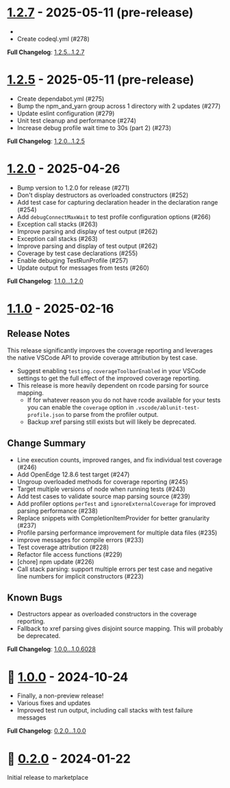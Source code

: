 # [1.2.7](https://github.com/kenherring/ablunit-test-runner/releases/tag/1.2.7) - 2025-05-11 (pre-release)


 * 
 * Create codeql.yml (#278)

**Full Changelog**: [1.2.5...1.2.7](https://github.com/kenherring/ablunit-test-runner/compare/1.2.5...1.2.7)

# [1.2.5](https://github.com/kenherring/ablunit-test-runner/releases/tag/1.2.5) - 2025-05-11 (pre-release)

 * Create dependabot.yml (#275)
 * Bump the npm_and_yarn group across 1 directory with 2 updates (#277)
 * Update eslint configuration (#279)
 * Unit test cleanup and performance (#274)
 * Increase debug profile wait time to 30s (part 2) (#273)

**Full Changelog**: [1.2.0...1.2.5](https://github.com/kenherring/ablunit-test-runner/compare/1.2.0...1.2.5)

# [1.2.0](https://github.com/kenherring/ablunit-test-runner/releases/tag/1.2.0) - 2025-04-26

 * Bump version to 1.2.0 for release (#271)
 * Don't display destructors as overloaded constructors (#252)
 * Add test case for capturing declaration header in the declaration range (#254)
 * Add `debugConnectMaxWait` to test profile configuration options (#266)
 * Exception call stacks (#263)
 * Improve parsing and display of test output (#262)
 * Exception call stacks (#263)
 * Improve parsing and display of test output (#262)
 * Coverage by test case declarations (#255)
 * Enable debuging TestRunProfile (#257)
 * Update output for messages from tests (#260)

**Full Changelog**: [1.1.0...1.2.0](https://github.com/kenherring/ablunit-test-runner/compare/1.1.0...1.2.0)

# [1.1.0](https://github.com/kenherring/ablunit-test-runner/releases/tag/1.1.0) - 2025-02-16

## Release Notes

This release significantly improves the coverage reporting and leverages the native VSCode API to provide coverage attribution by test case.

* Suggest enabling `testing.coverageToolbarEnabled` in your VSCode settings to get the full effect of the improved coverage reporting.
* This release is more heavily dependent on rcode parsing for source mapping.
  * If for whatever reason you do not have rcode available for your tests you can enable the `coverage` option in `.vscode/ablunit-test-profile.json` to parse from the profiler output.
  * Backup xref parsing still exists but will likely be deprecated.

## Change Summary

 * Line execution counts, improved ranges, and fix individual test coverage (#246)
 * Add OpenEdge 12.8.6 test target (#247)
 * Ungroup overloaded methods for coverage reporting (#245)
 * Target multiple versions of node when running tests (#243)
 * Add test cases to validate source map parsing source (#239)
 * Add profiler options `perTest` and `ignoreExternalCoverage` for improved parsing performance (#238)
 * Replace snippets with CompletionItemProvider for better granularity (#237)
 * Profile parsing performance improvement for multiple data files (#235)
 * improve messages for compile errors (#233)
 * Test coverage attribution (#228)
 * Refactor file access functions (#229)
 * [chore] npm update (#226)
 * Call stack parsing: support multiple errors per test case and negative line numbers for implicit constructors (#223)

## Known Bugs

* Destructors appear as overloaded constructors in the coverage reporting.
* Fallback to xref parsing gives disjoint source mapping. This will probably be deprecated.

**Full Changelog**: [1.0.0...1.0.6028](https://github.com/kenherring/ablunit-test-runner/compare/1.0.0...1.0.6028)

# 🥳 [1.0.0](https://github.com/kenherring/ablunit-test-runner/releases/tag/1.0.0) - 2024-10-24

* Finally, a non-preview release!
* Various fixes and updates
* Improved test run output, including call stacks with test failure messages

**Full Changelog**: [0.2.0...1.0.0](https://github.com/kenherring/ablunit-test-runner/compare/0.2.17...1.0.0)

<!--
# [0.2.17](https://github.com/kenherring/ablunit-test-runner/releases/tag/0.2.17) - 2024-10-14 (pre-release)

 * add `timeout` key to test config (#217)
 * Unskip tests and ensure they pass (#216)
 * Read `openedge-project.json` profile by name consistently (#212)

**Full Changelog**: [0.2.15...0.2.17](https://github.com/kenherring/ablunit-test-runner/compare/0.2.15...0.2.17)

# [0.2.15](https://github.com/kenherring/ablunit-test-runner/releases/tag/0.2.15) - 2024-10-08 (pre-release)

 * Use `TestMesssage.stackTrace` instead of custom display (#213)
 * Minor script and test cleanup (#178)

**Full Changelog**: [0.2.13...0.2.15](https://github.com/kenherring/ablunit-test-runner/compare/0.2.13...0.2.15)

# [0.2.13](https://github.com/kenherring/ablunit-test-runner/releases/tag/0.2.13) - 2024-10-03 (pre-release)

 * Unskip proj7 tests for large projects (#194)

**Full Changelog**: [0.2.11...0.2.13](https://github.com/kenherring/ablunit-test-runner/compare/0.2.11...0.2.13)

# [0.2.11](https://github.com/kenherring/ablunit-test-runner/releases/tag/0.2.11) - 2024-09-30 (pre-release)

 * Upload artifact to gh release automatically (#209)
 * Restore watcher for file create, update, delete (#207)
 * Add snippets for the  `@BeforeAll`,  `@BeforeEach`,  `@AfterEach`, `@AfrerAll` annotations (#205)
 * Use vsce as a development dependency instead of globally installing (#206)

**Full Changelog**: [0.2.7...0.2.11](https://github.com/kenherring/ablunit-test-runner/compare/0.2.7...0.2.11)

# [0.2.7](https://github.com/kenherring/ablunit-test-runner/releases/tag/0.2.7) - 2024-09-24 (pre-release)

This is a release candidate for 1.0.0.  There is one open PR ([#194](https://github.com/kenherring/ablunit-test-runner/pull/194)), but if there are other issues reported they may be addressed as well.

 * Show incremental test results during test run (#195)
 * Chore: fix emoji use in issue templates (#197)
 * Add OE 12.8.4 test target (#196)
 * Fix coverage reporting on first line and line after executed line (#193)
 * Improve test name parsing when using `#` character (#190)
 * npm update (#192)
 * Add xref options to test profile configuration (#191)
 * Use `charset` and `extraParameters` from `openedge-project.json` (#189)
 * Replace `${DLC}` in executed command and generated ini file (#188)

**Full Changelog**: [0.2.5...0.2.7](https://github.com/kenherring/ablunit-test-runner/compare/0.2.5...0.2.7)

# [0.2.5](https://github.com/kenherring/ablunit-test-runner/releases/tag/0.2.5) - 2024-09-03 (pre-release)

 * Update test parsing to find skipped/ignored tests (#184)
 * Parse test methods using expected error annotation (#183)
 * Unskip and fix tests (#182)
 * Switch compile back to eslint (#180)
 * Update eslint rules and related fixes (#179)
 * Sonar coverage reporting - part 1 (#177)

**Full Changelog**: [0.2.3...0.2.5](https://github.com/kenherring/ablunit-test-runner/compare/0.2.3...0.2.5)

# [0.2.3](https://github.com/kenherring/ablunit-test-runner/releases/tag/0.2.3) - 2024-08-06 (pre-release)

 * Re-enable test cases (#172)
 * Mocha reporters and sonar test results (#174)
 * Add OE 12.8.3 as a test target (#173)
 * Error configuration for scripts (#170)
 * Update tests to use suiteSetupCommon (#169)
 * Implement coverage via the official TestCoverage API (#155)
 * Mocha reporter config for script runs vs vscode runs (#168)
 * update issue templates 3 (#167)
 * Update issue templates - round 2 (#166)
 * Update issue templates (#165)
 * Add timestamps to echo (#164)
 * Eslint: update rules for promises and style (#158)
 * update package.json dependencies (#160)
 * Bump vscode to 1.88 (#154)
 * Bump @vscode/test-cli to 0.0.9, eslint to 7.5.0 (#153)
 * 🧹 Add issue templates (#145)
 * Add OE 12.8.1 build target (#150)
 * npm update (bump versions) (#149)
 * bump PCT to v228 (#151)
 * Move `src/test` to `test` (#148)
 * Various development related updates (#147)
 * Minor configuration updates and consistency improvements (#146)
 * Update deps; upload vsix to github release; prep release v0.2.2 (#141)
 * Build an insiders package that leverages the VSCode proposed TestCoverage proposed API (#138)
 * Sync for consistency when rebasing insiders (#136)
 * Remove configuration `ablunit.notificationsEnabled` - use 'Do not disturb mode by source command' (#131)
 * Rename configuration `discoverFilesOnActivate` to `discoverAllTestsOnActivate` (#132)

 See also: [Known issues in pre-release 0.2.3 (#175)](https://github.com/kenherring/ablunit-test-runner/issues/175)

**Full Changelog**: [0.2.1...0.2.3](https://github.com/kenherring/ablunit-test-runner/compare/0.2.1...0.2.3)

# [0.2.1](https://github.com/kenherring/ablunit-test-runner/releases/tag/0.2.1) - 2024-02-02 (pre-release)

 * Stop refresh/test run - improving process abort (#129)
 * Decorator: stop runaway events; add unit tests (#126)

**Full Changelog**: [0.2.0...0.2.1](https://github.com/kenherring/ablunit-test-runner/compare/0.2.0...0.2.1)

-->

# 🥇 [0.2.0](https://github.com/kenherring/ablunit-test-runner/releases/tag/0.2.0) - 2024-01-22

Initial release to marketplace

<!--
# [0.1.22](https://github.com/kenherring/ablunit-test-runner/releases/tag/0.1.22) - 2024-01-21 (pre-release)

 * Various pipeline, versioning, and release updates
 * Ensure timely response when cancelling a test run (#103)
 * Set path environment var to test run with `terminal.integrated.env` settings (#97)
 * Pass `terminal.integrated.env` configuation to ABLUnit process (#91)
 * Rename repo: replace 'ablunit-test-runner' references with 'ablunit-test-runner' (#96)
 * Rework snippets to remove language competition (#95)
 * Write progress.ini to the proper location (#94)
 * Call stack show line number instead of uri (#93)
 * Allow tests to run with no ablunit-test-profile.json file (#92)
 * Update `workspaceDir` -> `workspaceFolder` (#88)

**Full Changelog**: [v0.1.9...v0.1.22](https://github.com/kenherring/ablunit-test-runner/compare/v0.1.9...v0.1.22)

# [v0.1.9](https://github.com/kenherring/ablunit-test-runner/releases/tag/v0.1.9) - 2024-01-05 (pre-release)

* Import DB connections from openedge-project.json
* Parse source map from rcode for accuracy
* Load run profiles from `.vscode/ablunit-test-profile.json`
* Enable custom CLI commands such as `ant test`
* Various fixes/improvements/linting

# [v0.1.7](https://github.com/kenherring/ablunit-test-runner/releases/tag/v0.1.7) - 2023-12-06 (pre-release)

* Refactoring
* WSL fixes for extension development
* Fix json parsing `openedge-project.json` when comments are present
* Fix usage of dot-dir in `ablunit` configuration

# [v0.1.6](https://github.com/kenherring/ablunit-test-runner/releases/tag/v0.1.6) - 2023-11-30 (pre-release)

* Performance improvements
* Test suite parsing enabled
* Various fixes for testing config (absolute paths, DLC lookup)

# [v0.1.4](https://github.com/kenherring/ablunit-test-runner/releases/tag/v0.1.4) - 2023-11-24 (pre-release)

* Fix badges displayed in marketplace
* Cleanup configuration options

# [v0.1.3](https://github.com/kenherring/ablunit-test-runner/releases/tag/v0.1.3) - 2023-11-24 (pre-release)

* Fix badges displayed in marketplace

# [v0.1.2](https://github.com/kenherring/ablunit-test-runner/releases/tag/v0.1.2) - 2023-11-23 (pre-release)

* Various improvements/fixes

# [v0.1.1](https://github.com/kenherring/ablunit-test-runner/releases/tag/v0.1.1) - 2023-11-14 (pre-release)

* Improve coverage analysis
* Fix and add test for `ablunit.params`

# [v0.1.0](https://github.com/kenherring/ablunit-test-runner/releases/tag/v0.1.0) - 2023-11-09 (pre-release)

* Flatten the VSCode `ablunit` configuration options
* Adding test cases for `ablunit.tempDir` with fixes
* Increate test coverage and improve reporting consistency

# [v0.0.1](https://github.com/kenherring/ablunit-test-runner/releases/tag/v0.0.1) - 2023-11-05 (pre-release)

Initial pre-release to marketplace
-->

